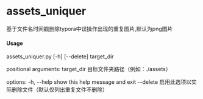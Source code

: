 # assets_uniquer
基于文件名时间戳删除typora中误操作出现的重复图片,默认为png图片

#### Usage
assets_uniquer.py [-h] [--delete] target_dir

positional arguments:
  target_dir  目标文件夹路径（例如：./assets）

options:
  -h, --help  show this help message and exit
  --delete    启用此选项以实际删除文件（默认仅列出重复文件不删除）
